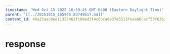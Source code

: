 ```yaml
---
timestamp: 'Wed Oct 15 2025 16:59:45 GMT-0400 (Eastern Daylight Time)'
parent: '[[../20251015_165945.83749b17.md]]'
content_id: 40a25aacbee11323463fc89ed3f4c0bca0e37e5513feaa66cacf53f63b23c440
---
```


# response
